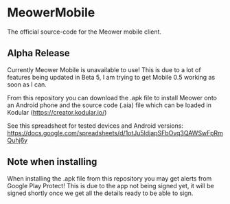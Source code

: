 # MeowerMobile
The official source-code for the Meower mobile client.

## Alpha Release
Currently Meower Mobile is unavailable to use! This is due to a lot of features being updated in Beta 5, I am trying to get Mobile 0.5 working as soon as I can.

From this repository you can download the .apk file to install Meower onto an Android phone and the source code (.aia) file which can be loaded in Kodular (https://creator.kodular.io/)

See this spreadsheet for tested devices and Android versions: https://docs.google.com/spreadsheets/d/1otJu5ldjapSFbOvq3QAWSwFpRmQuhj6y

## Note when installing
When installing the .apk file from this repository you may get alerts from Google Play Protect! This is due to the app not being signed yet, it will be signed shortly once we get all the details ready to be able to sign.
